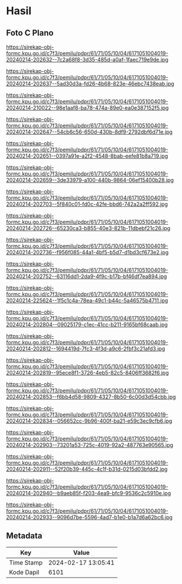 # Hasil

## Foto C Plano

https://sirekap-obj-formc.kpu.go.id/c7f3/pemilu/pdpr/61/71/05/10/04/6171051004019-20240214-202632--7c2a68f8-3d35-485d-a0af-1faec719e9de.jpg

https://sirekap-obj-formc.kpu.go.id/c7f3/pemilu/pdpr/61/71/05/10/04/6171051004019-20240214-202637--5ad30d3a-fd26-4b68-823e-46ebc7438eab.jpg

https://sirekap-obj-formc.kpu.go.id/c7f3/pemilu/pdpr/61/71/05/10/04/6171051004019-20240214-210022--98e1aaf8-ba78-474a-89e0-ea0e387152f5.jpg

https://sirekap-obj-formc.kpu.go.id/c7f3/pemilu/pdpr/61/71/05/10/04/6171051004019-20240214-202647--54cb6c56-650d-430b-8df9-2792dbf6d71e.jpg

https://sirekap-obj-formc.kpu.go.id/c7f3/pemilu/pdpr/61/71/05/10/04/6171051004019-20240214-202651--0397a91e-a2f2-4548-8bab-eefe81b8a719.jpg

https://sirekap-obj-formc.kpu.go.id/c7f3/pemilu/pdpr/61/71/05/10/04/6171051004019-20240214-202659--3de33979-a100-440b-9864-06ef15400b28.jpg

https://sirekap-obj-formc.kpu.go.id/c7f3/pemilu/pdpr/61/71/05/10/04/6171051004019-20240214-202703--5f840c01-fd0c-42fe-bbd6-742a2a2ff592.jpg

https://sirekap-obj-formc.kpu.go.id/c7f3/pemilu/pdpr/61/71/05/10/04/6171051004019-20240214-202726--65230ca3-b855-40e3-821b-11dbebf21c26.jpg

https://sirekap-obj-formc.kpu.go.id/c7f3/pemilu/pdpr/61/71/05/10/04/6171051004019-20240214-202736--f956f085-44a1-4bf5-b5d7-d1bd3cf673e2.jpg

https://sirekap-obj-formc.kpu.go.id/c7f3/pemilu/pdpr/61/71/05/10/04/6171051004019-20240214-202752--63116dd1-2da9-4f9c-b17b-bf46df7ea894.jpg

https://sirekap-obj-formc.kpu.go.id/c7f3/pemilu/pdpr/61/71/05/10/04/6171051004019-20240214-225624--1f5c1c4a-78ea-49c1-b44c-5a46575b4711.jpg

https://sirekap-obj-formc.kpu.go.id/c7f3/pemilu/pdpr/61/71/05/10/04/6171051004019-20240214-202804--09025179-c1ec-41cc-b211-9165bf68caab.jpg

https://sirekap-obj-formc.kpu.go.id/c7f3/pemilu/pdpr/61/71/05/10/04/6171051004019-20240214-202812--1694419d-7fc3-4f3d-a9c6-2fbf3c21afd3.jpg

https://sirekap-obj-formc.kpu.go.id/c7f3/pemilu/pdpr/61/71/05/10/04/6171051004019-20240214-202819--95ece8f1-3726-4eb5-82c5-8406ff3682f6.jpg

https://sirekap-obj-formc.kpu.go.id/c7f3/pemilu/pdpr/61/71/05/10/04/6171051004019-20240214-202853--f6bb4d58-9809-4327-8b50-6c00d3d54cbb.jpg

https://sirekap-obj-formc.kpu.go.id/c7f3/pemilu/pdpr/61/71/05/10/04/6171051004019-20240214-202834--056652cc-9b96-400f-ba21-e59c3ec9cfb6.jpg

https://sirekap-obj-formc.kpu.go.id/c7f3/pemilu/pdpr/61/71/05/10/04/6171051004019-20240214-202903--73201a53-725c-4019-92a2-487763e90565.jpg

https://sirekap-obj-formc.kpu.go.id/c7f3/pemilu/pdpr/61/71/05/10/04/6171051004019-20240214-202911--52f20b39-445c-4c1f-b31d-0215d03bfdd2.jpg

https://sirekap-obj-formc.kpu.go.id/c7f3/pemilu/pdpr/61/71/05/10/04/6171051004019-20240214-202940--b9aeb85f-f203-4ea9-bfc9-9536c2c5910e.jpg

https://sirekap-obj-formc.kpu.go.id/c7f3/pemilu/pdpr/61/71/05/10/04/6171051004019-20240214-202933--9096d7be-5596-4ad7-b1e0-b1a7d6a62bc6.jpg


## Metadata

| Key        | Value               |
| ---------- | ------------------- |
| Time Stamp | 2024-02-17 13:05:41 |
| Kode Dapil | 6101                |



